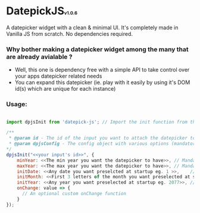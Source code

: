 # DatepickJS<span style="font-size: 12px;">v1.0.6</span>

A datepicker widget with a clean & minimal UI. It's completely made in Vanilla JS from scratch. No dependencies required.

### Why bother making a datepicker widget among the many that are already avialable ?

- Well, this one is dependency free with a simple API to take control over your apps datepicker related needs
- You can expand this datepicker (ie. play with it easily by using it's DOM id(s) which are unique for each instance)


### Usage:
```javascript

import dpjsInit from 'datepick-js'; // Import the init function from the module (Psst, You can name it anything you want :D)

/** 
 * @param id - The id of the input you want to attach the datepicker to
 * @param dpjsConfig - The config object with various options (mandatory and non-mandatory)
*/
dpjsInit("<<your input's id>>", {
    minYear: <<The min year you want the datepicker to have>>, // Mandatory (type => number)
    maxYear: <<The max year you want the datepicker to have>>, // Mandatory (type => number)
    initDate: <<Any date you want preselcted at startup eg. 1 >>,    // Optional, defaults to current date (type => number)
    initMonth: <<First 3 letters of the month you want preselected at startup eg. "Apr" (for April)>>,  // Optional, defaults to the current month (type => string)
    initYear: <<Any year you want preselected at startup eg. 2077>>, // Optional, defaults to the current year (type => nnumber)
    onChange: value => {
      // An optional custom onChange function
    }
});

```
